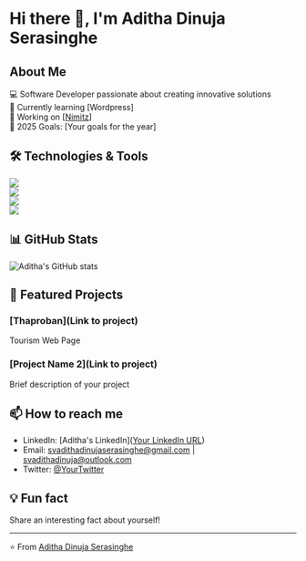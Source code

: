 # Hi there 👋, I'm Aditha Dinuja Serasinghe

## About Me
💻 Software Developer passionate about creating innovative solutions  
🌱 Currently learning [Wordpress]  
🔭 Working on [[Nimitz](https://nimitz.lk/)]  
🎯 2025 Goals: [Your goals for the year]  

## 🛠️ Technologies & Tools
![](https://img.shields.io/badge/Code-JavaScript-informational?style=flat&logo=javascript&logoColor=white&color=2bbc8a)  
![](https://img.shields.io/badge/Code-Python-informational?style=flat&logo=python&logoColor=white&color=2bbc8a)  
![](https://img.shields.io/badge/Tools-Docker-informational?style=flat&logo=docker&logoColor=white&color=2bbc8a)  
![](https://img.shields.io/badge/Tools-Git-informational?style=flat&logo=git&logoColor=white&color=2bbc8a)  

## 📊 GitHub Stats
![Aditha's GitHub stats](https://github-readme-stats.vercel.app/api?username=YourGitHubUsername&show_icons=true&theme=radical)  

## 🌟 Featured Projects
### [Thaproban](Link to project)  
Tourism Web Page  

### [Project Name 2](Link to project)  
Brief description of your project  

## 📫 How to reach me
- LinkedIn: [Aditha's LinkedIn]([Your LinkedIn URL](https://www.linkedin.com/in/adserasinghe/))  
- Email: svadithadinujaserasinghe@gmail.com | svadithadinuja@outlook.com
- Twitter: [@YourTwitter](https://x.com/adserasinghe)  

## 💡 Fun fact
Share an interesting fact about yourself!  

---
⭐️ From [Aditha Dinuja Serasinghe](https://github.com/adserasinghe)
